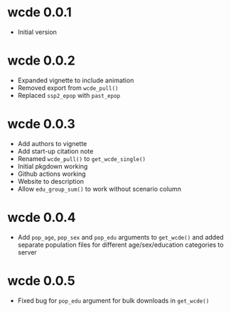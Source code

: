 # wcde 0.0.1

* Initial version

# wcde 0.0.2

* Expanded vignette to include animation
* Removed export from `wcde_pull()`
* Replaced `ssp2_epop` with `past_epop`

# wcde 0.0.3

* Add authors to vignette
* Add start-up citation note
* Renamed `wcde_pull()` to `get_wcde_single()`
* Initial pkgdown working
* Github actions working
* Website to description
* Allow `edu_group_sum()` to work without scenario column

# wcde 0.0.4

* Add `pop_age`, `pop_sex` and `pop_edu` arguments to `get_wcde()` and added separate population files for different age/sex/education categories to server

# wcde 0.0.5

* Fixed bug for `pop_edu` argument for bulk downloads in `get_wcde()`
